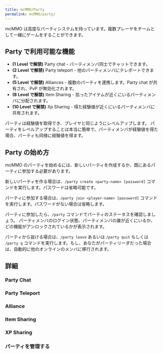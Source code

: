 ```yaml
---
title: mcMMO/Party
permalink: mcMMO/party/
---
```


mcMMO は高度なパーティシステムを持っています。複数プレーヤをチームとして一緒にゲームをすることができます。

## Party で利用可能な機能

* **(1 Level で解禁)** Party chat - パーティメンバ同士でチャットできます。
* **(2 Level で解禁)** Party teleport - 他のパーティメンバにテレポートできます。
* **(5 Level で解禁)** Alliances - 複数のパーティを連携します。Party chat が共有され、PvP が無効化されます。
* **(8 Level で解禁)** Item Sharing - 拾ったアイテムが近くにいるパーティメンバに分配されます。
* **(10 Level で解禁)** Xp Sharing - 得た経験値が近くにいるパーティメンバに共有されます。

パーティは経験値を取得でき、プレイヤと同じようにレベルアップします。
パーティをレベルアップすることは本当に簡単で、パーティメンバが経験値を得た場合、パーティも同様に経験値を得ます。

## Party の始め方

mcMMO のパーティを始めるには、新しいパーティを作成するか、既にあるパーティに参加する必要があります。

新しいパーティを作る場合は、`/party create <party-name> [password]` コマンドを実行します。パスワードは省略可能です。

パーティに参加する場合は、`/party join <player-name> [password]` コマンドを実行します。パスワードがない場合は省略します。

パーティに参加したら、`/party` コマンドでパーティのステータスを確認しましょう。
パーティメンバのログイン状態、パーティメンバの誰が近くにいるか、どの機能がアンロックされているかが表示されます。

パーティから抜ける場合は、`/party leave` あるいは `/party quit` もしくは `/party q` コマンドを実行します。もし、あなたがパーティリーダだった場合は、自動的に他のオンラインのメンバに移行されます。

## 詳細

### Party Chat

### Party Teleport

### Alliance

### Item Sharing

### XP Sharing

### パーティを管理する

